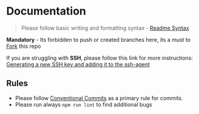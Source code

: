 # Documentation

> Please follow basic writing and formatting syntax - [Readme Syntax](https://docs.github.com/en/get-started/writing-on-github/getting-started-with-writing-and-formatting-on-github/basic-writing-and-formatting-syntax)

**Mandatory** - Its forbidden to push or created branches here, its a must to [Fork](https://docs.github.com/en/get-started/quickstart/fork-a-repo) this repo

If you are struggling with **SSH**, please follow this link for more instructions: [Generating a new SSH key and adding it to the ssh-agent](https://docs.github.com/en/authentication/connecting-to-github-with-ssh/generating-a-new-ssh-key-and-adding-it-to-the-ssh-agent)

## Rules

-   Please follow [Conventional Commits](https://www.conventionalcommits.org/en/v1.0.0/) as a primary rule for commits.
-   Please run always `npm run lint` to find additional bugs

